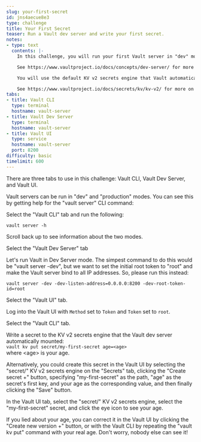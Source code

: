 ```yaml
---
slug: your-first-secret
id: jns4aecue8e3
type: challenge
title: Your First Secret
teaser: Run a Vault dev server and write your first secret.
notes:
- type: text
  contents: |-
    In this challenge, you will run your first Vault server in "dev" mode and write your first secret to Vault.

    See https://www.vaultproject.io/docs/concepts/dev-server/ for more on Vault's "dev" mode.

    You will use the default KV v2 secrets engine that Vault automatically creates in "dev" mode. It is used to store multiple versions of static secrets.

    See https://www.vaultproject.io/docs/secrets/kv/kv-v2/ for more on the KV v2 secrets engine.
tabs:
- title: Vault CLI
  type: terminal
  hostname: vault-server
- title: Vault Dev Server
  type: terminal
  hostname: vault-server
- title: Vault UI
  type: service
  hostname: vault-server
  port: 8200
difficulty: basic
timelimit: 600
---
```

There are three tabs to use in this challenge: Vault CLI, Vault Dev Server, and Vault UI.

Vault servers can be run in "dev" and "production" modes. You can see this by getting help for the "vault server" CLI command:

Select the "Vault CLI" tab and run the following:
```
vault server -h
```
Scroll back up to see information about the two modes.

Select the "Vault Dev Server" tab

Let's run Vault in Dev Server mode. The simpest command to do this would be "vault server -dev", but we want to set the initial root token to "root" and make the Vault server bind to all IP addresses. So, please run this instead:
```
vault server -dev -dev-listen-address=0.0.0.0:8200 -dev-root-token-id=root
```

Select the "Vault UI" tab.

Log into the Vault UI with `Method` set to `Token` and `Token` set to `root`.

Select the "Vault CLI" tab.

Write a secret to the KV v2 secrets engine that the Vault dev server automatically mounted:<br>
`vault kv put secret/my-first-secret age=<age>`<br>
where <age\> is your age.

Alternatively, you could create this secret in the Vault UI by selecting the "secret/" KV v2 secrets engine on the "Secrets" tab, clicking the "Create secret +" button, specifying "my-first-secret" as the path, "age" as the secret's first key, and your age as the corresponding value, and then finally clicking the "Save" button.

In the Vault UI tab, select the "secret/" KV v2 secrets engine, select the "my-first-secret" secret, and click the eye icon to see your age.

If you lied about your age, you can correct it in the Vault UI by clicking the "Create new version +" button, or with the Vault CLI by repeating the "vault kv put" command with your real age. Don't worry, nobody else can see it!